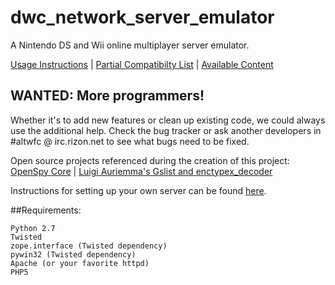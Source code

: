 dwc_network_server_emulator   
===========================
  
A Nintendo DS and Wii online multiplayer server emulator.

[Usage Instructions](https://github.com/polaris-/dwc_network_server_emulator/wiki) | [Partial Compatibilty List](https://github.com/polaris-/dwc_network_server_emulator/wiki/Compatibility) | [Available Content](https://github.com/polaris-/dwc_network_server_emulator/wiki/Nintendo-DS-Download-Content)

## WANTED: More programmers!
Whether it's to add new features or clean up existing code, we could always use the additional help. Check the bug tracker or ask another developers in #altwfc @ irc.rizon.net to see what bugs need to be fixed.  

Open source projects referenced during the creation of this project: [OpenSpy Core](https://github.com/sfcspanky/Openspy-Core/) | [Luigi Auriemma's Gslist and enctypex_decoder](http://aluigi.altervista.org/papers.htm)

Instructions for setting up your own server can be found [here](https://github.com/polaris-/dwc_network_server_emulator/wiki/Setting-up-a-server-from-a-fresh-installation-of-Linux).

##Requirements:

    Python 2.7
    Twisted
    zope.interface (Twisted dependency)
    pywin32 (Twisted dependency)
    Apache (or your favorite httpd)
    PHP5

